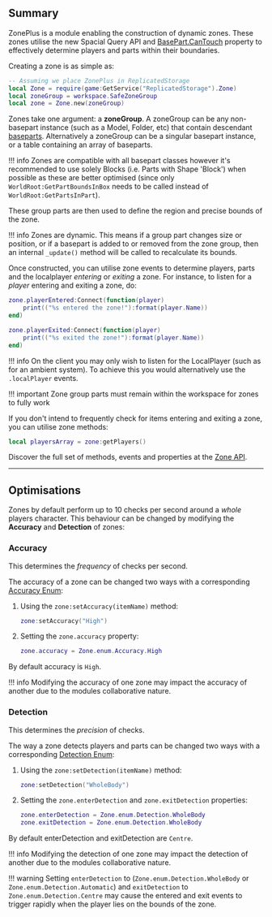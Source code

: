 [BasePart.CanTouch]: https://developer.roblox.com/en-us/api-reference/property/BasePart/CanTouch
[baseparts]: https://developer.roblox.com/en-us/api-reference/class/BasePart
[zone]: https://1foreverhd.github.io/ZonePlus/api/zone/
[Zone API]: https://1foreverhd.github.io/ZonePlus/api/zone/
[Accuracy Enum]: https://github.com/1ForeverHD/ZonePlus/blob/main/src/Zone/Enum/Accuracy.lua
[Detection Enum]: https://github.com/1ForeverHD/ZonePlus/blob/main/src/Zone/Enum/Detection.lua

## Summary

ZonePlus is a module enabling the construction of dynamic zones. These zones utilise the new Spacial Query API and [BasePart.CanTouch] property to effectively determine players and parts within their boundaries.

Creating a zone is as simple as:

``` lua
-- Assuming we place ZonePlus in ReplicatedStorage
local Zone = require(game:GetService("ReplicatedStorage").Zone)
local zoneGroup = workspace.SafeZoneGroup
local zone = Zone.new(zoneGroup)
```

Zones take one argument: a **zoneGroup**. A zoneGroup can be any non-basepart instance (such as a Model, Folder, etc) that contain descendant [baseparts]. Alternatively a zoneGroup can be a singular basepart instance, or a table containing an array of baseparts. 

!!! info
    Zones are compatible with all basepart classes however it's recommended to use solely Blocks (i.e. Parts with Shape 'Block') when possible as these are better optimised (since only ``WorldRoot:GetPartBoundsInBox`` needs to be called instead of ``WorldRoot:GetPartsInPart``).
    
These group parts are then used to define the region and precise bounds of the zone.

!!! info
    Zones are dynamic. This means if a group part changes size or position, or if a basepart is added to or removed from the zone group, then an internal ``_update()`` method will be called to recalculate its bounds.

Once constructed, you can utilise zone events to determine players, parts and the localplayer *entering* or *exiting* a zone. For instance, to listen for a *player* entering and exiting a zone, do:

```lua
zone.playerEntered:Connect(function(player)
    print(("%s entered the zone!"):format(player.Name))
end)

zone.playerExited:Connect(function(player)
    print(("%s exited the zone!"):format(player.Name))
end)
```

!!! info
    On the client you may only wish to listen for the LocalPlayer (such as for an ambient system). To achieve this you would alternatively use the ``.localPlayer`` events.

!!! important
    Zone group parts must remain within the workspace for zones to fully work

If you don't intend to frequently check for items entering and exiting a zone, you can utilise zone methods:

```lua
local playersArray = zone:getPlayers()
```

Discover the full set of methods, events and properties at the [Zone API].

----

## Optimisations
Zones by default perform up to 10 checks per second around a *whole* players character. This behaviour can be changed by modifying the **Accuracy** and **Detection** of zones:

### Accuracy
This determines the *frequency* of checks per second.

The accuracy of a zone can be changed two ways with a corresponding [Accuracy Enum]:

1. Using the ``zone:setAccuracy(itemName)`` method:
    ```lua
    zone:setAccuracy("High")
    ```

2. Setting the ``zone.accuracy`` property:
    ```lua
    zone.accuracy = Zone.enum.Accuracy.High
    ```

By default accuracy is ``High``.

!!! info
    Modifying the accuracy of one zone may impact the accuracy of another due to the modules collaborative nature.


### Detection
This determines the *precision* of checks.

The way a zone detects players and parts can be changed two ways with a corresponding [Detection Enum]:

1. Using the ``zone:setDetection(itemName)`` method:
    ```lua
    zone:setDetection("WholeBody")
    ```

2. Setting the ``zone.enterDetection`` and ``zone.exitDetection`` properties:
    ```lua
    zone.enterDetection = Zone.enum.Detection.WholeBody
    zone.exitDetection = Zone.enum.Detection.WholeBody
    ```

By default enterDetection and exitDetection are ``Centre``.

!!! info
    Modifying the detection of one zone may impact the detection of another due to the modules collaborative nature.

!!! warning
    Setting ``enterDetection`` to (``Zone.enum.Detection.WholeBody`` or ``Zone.enum.Detection.Automatic``) and ``exitDetection`` to ``Zone.enum.Detection.Centre`` may cause the entered and exit events to trigger rapidly when the player lies on the bounds of the zone.


